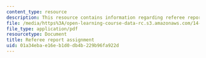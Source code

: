 ```yaml
---
content_type: resource
description: This resource contains information regarding referee report assignment.
file: /media/https%3A/open-learning-course-data-rc.s3.amazonaws.com/14-471-public-economics-i-fall-2012/01a34ebae16eb1d0db4b229b96fa922d_MIT14_471F12_RefereeReport.pdf
file_type: application/pdf
resourcetype: Document
title: Referee report assignment
uid: 01a34eba-e16e-b1d0-db4b-229b96fa922d
---
```


